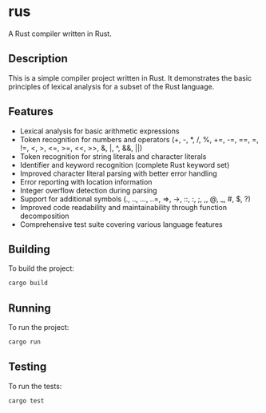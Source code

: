 # rus

A Rust compiler written in Rust.

## Description

This is a simple compiler project written in Rust. It demonstrates the basic principles of lexical analysis for a subset of the Rust language.

## Features

- Lexical analysis for basic arithmetic expressions
- Token recognition for numbers and operators (+, -, *, /, %, +=, -=, ==, =, !=, <, >, <=, >=, <<, >>, &, |, ^, &&, ||)
- Token recognition for string literals and character literals
- Identifier and keyword recognition (complete Rust keyword set)
- Improved character literal parsing with better error handling
- Error reporting with location information
- Integer overflow detection during parsing
- Support for additional symbols (., .., ..., ..=, =>, ->, ::, :, ;, ,, @, _, #, $, ?)
- Improved code readability and maintainability through function decomposition
- Comprehensive test suite covering various language features

## Building

To build the project:

```bash
cargo build
```

## Running

To run the project:

```bash
cargo run
```

## Testing

To run the tests:

```bash
cargo test
```
